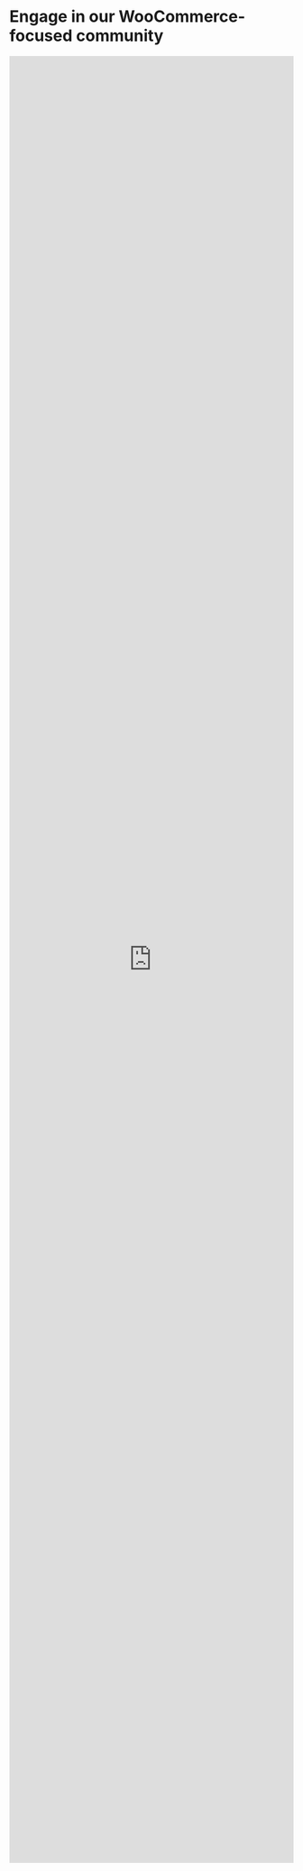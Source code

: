 # Engage in our WooCommerce-focused community

<iframe style="border: 0; box-shadow: none; width: 100%; height: 80vh;" src="https://community.fastdevs.co/c/woocommerce-discuss?iframe=true"></iframe>